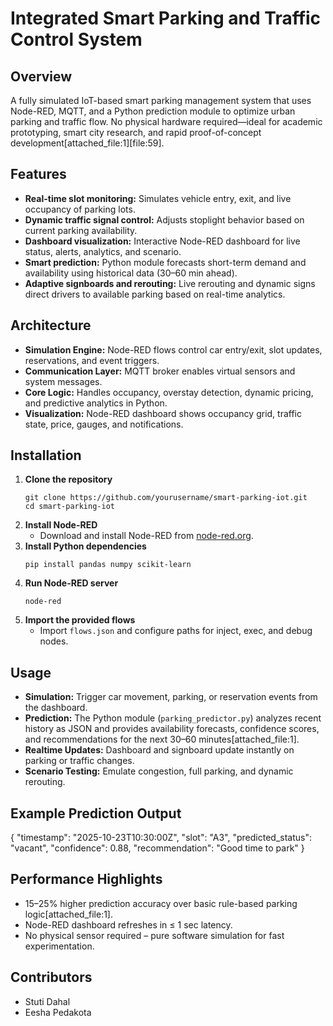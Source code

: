 # Integrated Smart Parking and Traffic Control System

## Overview
A fully simulated IoT-based smart parking management system that uses Node-RED, MQTT, and a Python prediction module to optimize urban parking and traffic flow. No physical hardware required—ideal for academic prototyping, smart city research, and rapid proof-of-concept development[attached_file:1][file:59].

## Features
- **Real-time slot monitoring:** Simulates vehicle entry, exit, and live occupancy of parking lots.
- **Dynamic traffic signal control:** Adjusts stoplight behavior based on current parking availability.
- **Dashboard visualization:** Interactive Node-RED dashboard for live status, alerts, analytics, and scenario.
- **Smart prediction:** Python module forecasts short-term demand and availability using historical data (30–60 min ahead).
- **Adaptive signboards and rerouting:** Live rerouting and dynamic signs direct drivers to available parking based on real-time analytics.

## Architecture
- **Simulation Engine:** Node-RED flows control car entry/exit, slot updates, reservations, and event triggers.
- **Communication Layer:** MQTT broker enables virtual sensors and system messages.
- **Core Logic:** Handles occupancy, overstay detection, dynamic pricing, and predictive analytics in Python.
- **Visualization:** Node-RED dashboard shows occupancy grid, traffic state, price, gauges, and notifications.

## Installation

1. **Clone the repository**
    ```
    git clone https://github.com/yourusername/smart-parking-iot.git
    cd smart-parking-iot
    ```
2. **Install Node-RED**
    - Download and install Node-RED from [node-red.org](https://nodered.org).
3. **Install Python dependencies**
    ```
    pip install pandas numpy scikit-learn
    ```
4. **Run Node-RED server**
    ```
    node-red
    ```
5. **Import the provided flows**
    - Import `flows.json` and configure paths for inject, exec, and debug nodes.

## Usage

- **Simulation:** Trigger car movement, parking, or reservation events from the dashboard.
- **Prediction:** The Python module (`parking_predictor.py`) analyzes recent history as JSON and provides availability forecasts, confidence scores, and recommendations for the next 30–60 minutes[attached_file:1].
- **Realtime Updates:** Dashboard and signboard update instantly on parking or traffic changes.
- **Scenario Testing:** Emulate congestion, full parking, and dynamic rerouting.

## Example Prediction Output
{
"timestamp": "2025-10-23T10:30:00Z",
"slot": "A3",
"predicted_status": "vacant",
"confidence": 0.88,
"recommendation": "Good time to park"
}

## Performance Highlights
- 15–25% higher prediction accuracy over basic rule-based parking logic[attached_file:1].
- Node-RED dashboard refreshes in ≤ 1 sec latency.
- No physical sensor required – pure software simulation for fast experimentation.

## Contributors
- Stuti Dahal
- Eesha Pedakota

